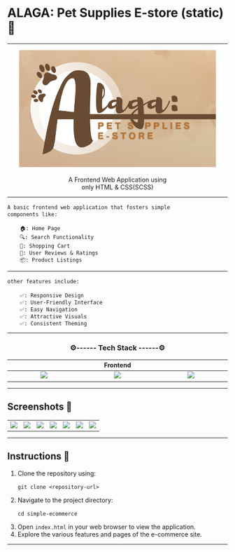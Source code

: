 # ALAGA: Pet Supplies E-store (static) 📱

---

<p align="center">
    <img src="images\readME assets\readME icon.png" width="450"/><br><br>
    A Frontend Web Application using <br>
    only HTML & CSS(SCSS)
</p>

---

    A basic frontend web application that fosters simple
    components like:
    
        🏠: Home Page
        🔍: Search Functionality
        🛒: Shopping Cart
        📝: User Reviews & Ratings
        📦: Product Listings
    
---

    other features include:
    
        ✅: Responsive Design
        ✅: User-Friendly Interface
        ✅: Easy Navigation
        ✅: Attractive Visuals
        ✅: Consistent Theming

---

<h3 align="center">⚙️------ Tech Stack ------⚙️</h3>
<table align="center">
  <thead>
    <tr>
      <th align="center" colspan="3" width="900">Frontend</th>
    </tr>
  </thead>
  <tbody>
    <tr align="center">
      <td width="300">
        <img src="https://camo.githubusercontent.com/6647554cf19482c32acc6a6a3b8bd68b845fafabd474595e7e92dead3075c3ea/68747470733a2f2f63646e2e6a7364656c6976722e6e65742f67682f64657669636f6e732f64657669636f6e2f69636f6e732f68746d6c352f68746d6c352d6f726967696e616c2e737667" width="150"/>
      </td>
      <td width="300">
        <img src="https://camo.githubusercontent.com/4eaf7f26830ffa4bc4c4502a24e9be29fa2796208648a805e8f610da811aeb05/68747470733a2f2f63646e2e6a7364656c6976722e6e65742f67682f64657669636f6e732f64657669636f6e2f69636f6e732f637373332f637373332d6f726967696e616c2e737667" width="150"/>
      </td>
      <td width="300">
        <img src="https://camo.githubusercontent.com/f0a750ad8250cf711f7a1da710cfc83a9c8a1da28a5b34f603750d6d6ee7a2b1/68747470733a2f2f63646e2e6a7364656c6976722e6e65742f67682f64657669636f6e732f64657669636f6e2f69636f6e732f736173732f736173732d6f726967696e616c2e737667" width="150"/>
      </td>
    </tr>
  </tbody>
</table>

---

## Screenshots 📱

<table>
    <tr>
        <td>
            <img src="screenshots/login.jpg" width="300"/>
        </td>
        <td>
            <img src="screenshots/register.jpg" width="300"/>
        </td>
        <td>
            <img src="screenshots/homepage.jpg" width="300"/>
        </td>
        <td>
            <img src="screenshots/FAB.jpg" width="300"/>
        </td>
        <td>
            <img src="screenshots/comment.jpg" width="300"/>
        </td>
        <td>
            <img src="screenshots/comment2.jpg" width="300"/>
        </td>
        <td>
            <img src="screenshots/createpost.jpg" width="300"/>
        </td>
    </tr>
</table>

---

## Instructions 📜

1. Clone the repository using:
   ```
   git clone <repository-url>
    ```
2. Navigate to the project directory:
   ```
   cd simple-ecommerce
   ```
3. Open `index.html` in your web browser to view the application.
4. Explore the various features and pages of the e-commerce site.

---
